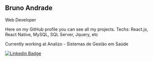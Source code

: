 ## Bruno Andrade

Web Developer

Here on my GitHub profile you can see all my projects.
Techs: React.js, React Native, MySQL, SQL Server, Jquery, etc

Currently working at Analizo - Sistemas de Gestão em Saúde

<a href="https://www.linkedin.com/in/bruno--andrade/"><img alt="Linkedin Badge"/></a>

